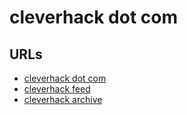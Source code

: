 # cleverhack dot com

## URLs
- [cleverhack dot com](https://cleverhack.com/2025)
- [cleverhack feed](https://cleverhack.com/feed.xml)
- [cleverhack archive](https://cleverhack.com/archive)

